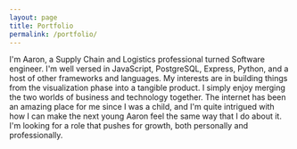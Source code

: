 ```yaml
---
layout: page
title: Portfolio
permalink: /portfolio/
---
```


I'm Aaron, a Supply Chain and Logistics professional turned Software engineer. I'm well versed in JavaScript, PostgreSQL, Express, Python, and a host of other frameworks and languages. My interests are in building things from the visualization phase into a tangible product. I simply enjoy merging the two worlds of business and technology together. The internet has been an amazing place for me since I was a child, and I'm quite intrigued with how I can make the next young Aaron feel the same way that I do about it. I'm looking for a role that pushes for growth, both personally and professionally.

<!-- This is the base Jekyll theme. You can find out more info about customizing your Jekyll theme, as well as basic Jekyll usage documentation at [jekyllrb.com](https://jekyllrb.com/)

You can find the source code for Minima at GitHub:
[jekyll][jekyll-organization] /
[minima](https://github.com/jekyll/minima)

You can find the source code for Jekyll at GitHub:
[jekyll][jekyll-organization] /
[jekyll](https://github.com/jekyll/jekyll)


[jekyll-organization]: https://github.com/jekyll -->
